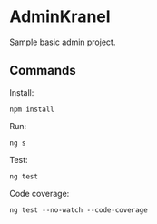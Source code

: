 # AdminKranel

Sample basic admin project.

## Commands

Install:

`npm install`

Run:

`ng s`

Test:

`ng test`

Code coverage:

`ng test --no-watch --code-coverage`